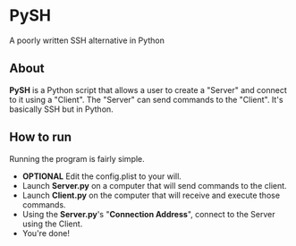 # PySH
A poorly written SSH alternative in Python

## About
**PySH** is a Python script that allows a user to create a "Server" and connect to it using a "Client". The "Server" can send commands to the "Client". It's basically SSH but in Python.

## How to run
Running the program is fairly simple.
* **OPTIONAL** Edit the config.plist to your will.
* Launch **Server.py** on a computer that will send commands to the client.
* Launch **Client.py** on the computer that will receive and execute those commands.
* Using the **Server.py**'s "**Connection Address**", connect to the Server using the Client.
* You're done!
